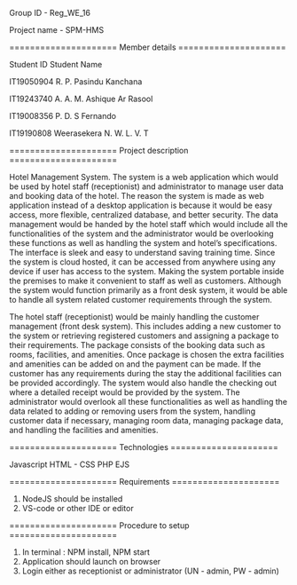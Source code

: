 Group ID - Reg_WE_16

Project name - SPM-HMS

===================== Member details =====================

Student ID  	Student Name


IT19050904  	R. P. Pasindu Kanchana

IT19243740	  A. A. M. Ashique Ar Rasool

IT19008356  	P. D. S Fernando

IT19190808	  Weerasekera N. W. L. V. T

===================== Project description =====================

Hotel Management System. The system is a web application which would be used by hotel staff (receptionist) and administrator to manage user data 
and booking data of the hotel. The reason the system is made as web application instead of a desktop application is because it would be easy access, 
more flexible, centralized database, and better security. The data management would be handed by the hotel staff which would include all the 
functionalities of the system and the administrator would be overlooking these functions as well as handling the system and hotel’s specifications. The 
interface is sleek and easy to understand saving training time. Since the system is cloud hosted, it can be accessed from anywhere using any device if user 
has access to the system. Making the system portable inside the premises to make it convenient to staff as well as customers. Although the system would 
function primarily as a front desk system, it would be able to handle all system related customer requirements through the system.
 
 The hotel staff (receptionist) would be mainly handling the customer management (front desk system). This includes adding a new customer to the 
system or retrieving registered customers and assigning a package to their requirements. The package consists of the booking data such as rooms, 
facilities, and amenities. Once package is chosen the extra facilities and amenities can be added on and the payment can be made. If the customer has 
any requirements during the stay the additional facilities can be provided accordingly. The system would also handle the checking out where a detailed 
receipt would be provided by the system. 
 The administrator would overlook all these functionalities as well as handling the data related to adding or removing users from the system, handling 
customer data if necessary, managing room data, managing package data, and handling the facilities and amenities.

===================== Technologies =====================

Javascript
HTML - CSS
PHP
EJS

===================== Requirements =====================

1. NodeJS should be installed 
2. VS-code or other IDE or editor 

===================== Procedure to setup =====================

1. In terminal : NPM install, NPM start
2. Application should launch on browser
3. Login either as receptionist or administrator (UN - admin, PW - admin)
 







